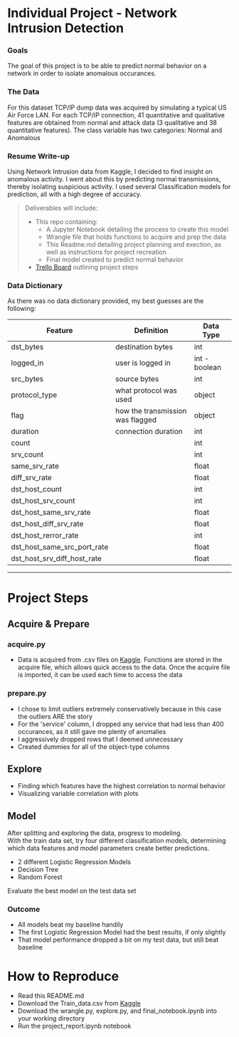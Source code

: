 
# **Individual Project - Network Intrusion Detection**

### Goals
The goal of this project is to be able to predict normal behavior on a network in order to isolate anomalous occurances. 

### The Data
For this dataset TCP/IP dump data was acquired by simulating a typical US Air Force LAN. For each TCP/IP connection, 41 quantitative and qualitative features are obtained from normal and attack data (3 qualitative and 38 quantitative features).
The class variable has two categories: Normal and Anomalous

### Resume Write-up
Using Network Intrusion data from Kaggle, I decided to find insight on anomalous activity. I went about this by predicting normal transmissions, thereby isolating suspicious activity. I used several Classification models for prediction, all with a high degree of accuracy.


>Deliverables will include:
> - This repo containing: 
>   - A Jupyter Notebook detailing the process to create this model
>   - Wrangle file that holds functions to acquire and prep the data
>   - This Readme.md detailing project planning and exection, as well as instructions for project recreation
>   - Final model created to predict normal behavior
> - [Trello Board](https://trello.com/b/G4Bv6Tsi/nid-indidual-project) outlining project steps

### Data Dictionary

As there was no data dictionary provided, my best guesses are the following:

| Feature                       | Definition                            | Data Type                          |
|-------------------------------|---------------------------------------|------------------------------------|
|dst_bytes                      |destination bytes                      |int                                 |
|logged_in                      |user is logged in                      |int - boolean                       |
|src_bytes                      |source bytes                           |int                                 |
|protocol_type                  |what protocol was used                 |object                              |
|flag                           |how the transmission was flagged       |object                              |
|duration                       |connection duration                    |int                                 |
|count                          |                                       |int                                 |
|srv_count                      |                                       |int                                 |
|same_srv_rate                  |                                       |float                               |
|diff_srv_rate                  |                                       |float                               |
|dst_host_count                 |                                       |int                                 |
|dst_host_srv_count             |                                       |int                                 |
|dst_host_same_srv_rate         |                                       |float                               |
|dst_host_diff_srv_rate         |                                       |float                               |
|dst_host_rerror_rate           |                                       |int                                 |
|dst_host_same_src_port_rate    |                                       |float                               |
|dst_host_srv_diff_host_rate    |                                       |float                               |

****
# **Project Steps**
## Acquire & Prepare
### acquire.py
- Data is acquired from .csv files on [Kaggle](https://www.kaggle.com/sampadab17/network-intrusion-detection). Functions are stored in the acquire file, which allows quick access to the data. Once the acquire file is imported, it can be used each time to access the data


### prepare.py
- I chose to limit outliers extremely conservatively because in this case the outliers ARE the story
- For the 'service' column, I dropped any service that had less than 400 occurances, as it still gave me plenty of anomalies
- I aggressively dropped rows that I deemed unnecessary
- Created dummies for all of the object-type columns

## Explore
- Finding which features have the highest correlation to normal behavior
- Visualizing variable correlation with plots

## Model
After splitting and exploring the data, progress to modeling.  
With the train data set, try four different classification models, determining which data features and model parameters create better predictions.
- 2 different Logistic Regression Models
- Decision Tree
- Random Forest

Evaluate the best model on the test data set
### Outcome
- All models beat my baseline handily
- The first Logistic Regression Model had the best results, if only slightly
- That model performance dropped a bit on my test data, but still beat baseline

# **How to Reproduce**
- Read this README.md
- Download the Train_data.csv from [Kaggle](https://www.kaggle.com/sampadab17/network-intrusion-detection)
- Download the wrangle.py, explore.py, and final_notebook.ipynb into your working directory
- Run the project_report.ipynb notebook


